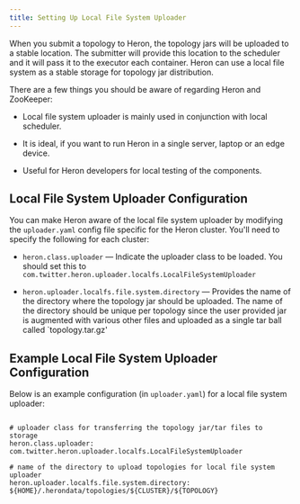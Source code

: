 ```yaml
---
title: Setting Up Local File System Uploader
---
```


When you submit a topology to Heron, the topology jars will be uploaded to a
stable location. The submitter will provide this location to the scheduler and
it will pass it to the executor each container. Heron can use a local file 
system as a stable storage for topology jar distribution.

There are a few things you should be aware of regarding Heron and ZooKeeper:

* Local file system uploader is mainly used in conjunction with local scheduler.

* It is ideal, if you want to run Heron in a single server, laptop or an edge device.

* Useful for Heron developers for local testing of the components.

## Local File System Uploader Configuration

You can make Heron aware of the local file system uploader by modifying the
`uploader.yaml` config file specific for the Heron cluster. You'll need to specify
the following for each cluster:

* `heron.class.uploader` &mdash; Indicate the uploader class to be loaded. You should set this
to `com.twitter.heron.uploader.localfs.LocalFileSystemUploader`

* `heron.uploader.localfs.file.system.directory` &mdash; Provides the name of the directory where
the topology jar should be uploaded. The name of the directory should be unique per topology since
the user provided jar is augmented with various other files and uploaded as a single tar ball called
`topology.tar.gz'

## Example Local File System Uploader Configuration

Below is an example configuration (in `uploader.yaml`) for a local file system uploader:

<pre><code>
# uploader class for transferring the topology jar/tar files to storage
heron.class.uploader: com.twitter.heron.uploader.localfs.LocalFileSystemUploader

# name of the directory to upload topologies for local file system uploader
heron.uploader.localfs.file.system.directory: ${HOME}/.herondata/topologies/${CLUSTER}/${TOPOLOGY}
</code></pre>

